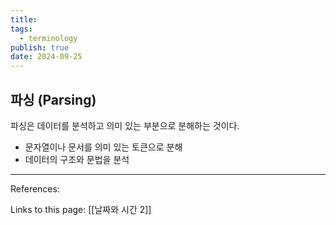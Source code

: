 ```yaml
---
title:
tags:
  - terminology
publish: true
date: 2024-09-25
---
```


## 파싱 (Parsing)

파싱은 데이터를 분석하고 의미 있는 부분으로 분해하는 것이다.

- 문자열이나 문서를 의미 있는 토큰으로 분해
- 데이터의 구조와 문법을 분석

---

References:

Links to this page: [[날짜와 시간 2]]
